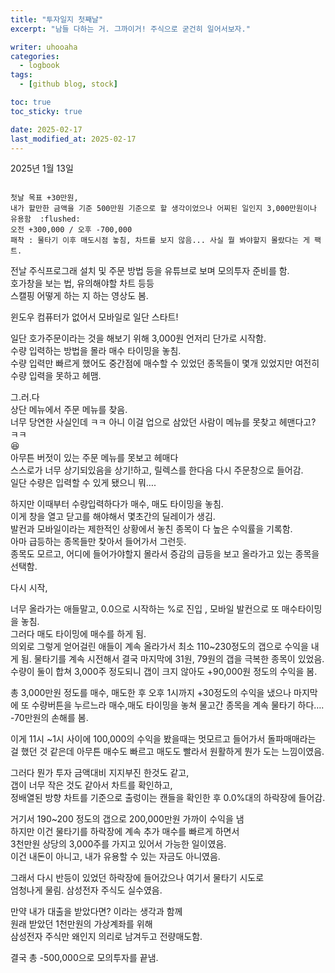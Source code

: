 ```yaml
---
title: "투자일지 첫째날"
excerpt: "남들 다하는 거. 그까이거! 주식으로 굳건히 일어서보자."

writer: uhooaha
categories:
  - logbook
tags:
  - [github blog, stock]

toc: true
toc_sticky: true

date: 2025-02-17
last_modified_at: 2025-02-17
---
```




  2025년 1월 13일  
  
  ```

  첫날 목표 +30만원,  
  내가 할만한 금액을 기준 500만원 기준으로 할 생각이었으나 어찌된 일인지 3,000만원이나 유용함  :flushed:  
  오전 +300,000 / 오후 -700,000  
  패착 : 물타기 이후 매도시점 놓침, 차트를 보지 않음... 사실 뭘 봐야할지 몰랐다는 게 팩트.

  ```
  
      
         
         
전날 주식프로그래 설치 및 주문 방법 등을 유튜브로 보며 모의투자 준비를 함.   
호가창을 보는 법, 유의해야할 차트 등등  
스캘핑 어떻게 하는 지 하는 영상도 봄.  

윈도우 컴퓨터가 없어서 모바일로 일단 스타트!

일단 호가주문이라는 것을 해보기 위해 3,000원 언저리 단가로 시작함.  
수량 입력하는 방법을 몰라 매수 타이밍을 놓침.  
수량 입력만 빠르게 했어도 중간점에 매수할 수 있었던 종목들이 몇개 있었지만 여전히 수량 입력을 못하고 헤맴.  

그.러.다  
상단 메뉴에서 주문 메뉴를 찾음.  
너무 당연한 사실인데 ㅋㅋ 아니 이걸 업으로 삼았던 사람이 메뉴를 못찾고 헤맨다고? ㅋㅋ  
:laughing:  
아무튼 버젓이 있는 주문 메뉴를 못보고 헤매다   
스스로가 너무 상기되있음을 상기!하고, 릴렉스를 한다음 다시 주문창으로 들어감.  
일단 수량은 입력할 수 있게 됐으니 뭐….  

하지만 이때부터 수량입력하다가 매수, 매도 타이밍을 놓침.  
이게 창을 열고 닫고를 해야해서 몇초간의 딜레이가 생김.  
발컨과 모바일이라는 제한적인 상황에서 놓친 종목이 다 높은 수익률을 기록함.  
아마 급등하는 종목들만 찾아서 들어가서 그런듯.  
종목도 모르고, 어디에 들어가야할지 몰라서 증감의 급등을 보고 올라가고 있는 종목을 선택함.  

다시 시작,    

너무 올라가는 애들말고, 0.0으로 시작하는 %로 진입 , 모바일 발컨으로 또 매수타이밍을 놓침.  
그러다 매도 타이밍에 매수를 하게 됨.  
의외로 그렇게 얻어걸린 애들이 계속 올라가서 최소 110~230정도의 갭으로 수익을 내게 됨. 
물타기를 계속 시전해서 결국 마지막에 31원, 79원의 갭을 극복한  종목이 있었음.  
수량이 둘이 합쳐 3,000주 정도되니 갭이 크지 않아도 +90,000원 정도의 수익을 봄.   

총 3,000만원 정도를 매수, 매도한 후 오후 1시까지 +30정도의 수익을 냈으나 마지막에 또 수량버튼을 누르느라 매수,매도 타이밍을 놓쳐 물고간 종목을 계속 물타기 하다…. -70만원의 손해를 봄.  

이게 11시 ~1시 사이에 100,000의 수익을 봤을때는 멋모르고 들어가서 돌파매매라는 걸 했던 것 같은데 아무튼 매수도 빠르고 매도도 빨라서 원활하게 뭔가 도는 느낌이였음.  

그러다 뭔가 투자 금액대비 지지부진 한것도 같고,  
갭이 너무 작은 것도 같아서 차트를 확인하고,  
정배열된 방향 차트를 기준으로 출렁이는 캔들을 확인한 후 0.0%대의 하락장에 들어감.  

거기서 190~200 정도의 갭으로 200,000만원 가까이 수익을 냄  
하지만 이건 물타기를 하락장에 계속 추가 매수를 빠르게 하면서  
3천만원 상당의 3,000주를 가지고 있어서 가능한 일이였음.  
이건 내돈이 아니고, 내가 유용할 수 있는 자금도 아니였음.  

그래서 다시 반등이 있었던 하락장에 들어갔으나 여기서 물타기 시도로  
엄청나게 물림. 삼성전자 주식도 실수였음.  

만약 내가 대출을 받았다면? 이라는 생각과 함께  
원래 받았던 1천만원의 가상계좌를 위해  
삼성전자 주식만 왜인지 의리로 남겨두고 전량매도함.  

결국 총 -500,000으로 모의투자를 끝냄.  